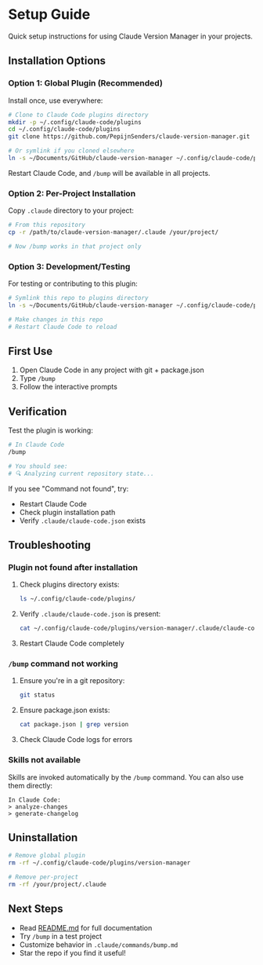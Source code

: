 # Setup Guide

Quick setup instructions for using Claude Version Manager in your projects.

## Installation Options

### Option 1: Global Plugin (Recommended)

Install once, use everywhere:

```bash
# Clone to Claude Code plugins directory
mkdir -p ~/.config/claude-code/plugins
cd ~/.config/claude-code/plugins
git clone https://github.com/PepijnSenders/claude-version-manager.git

# Or symlink if you cloned elsewhere
ln -s ~/Documents/GitHub/claude-version-manager ~/.config/claude-code/plugins/version-manager
```

Restart Claude Code, and `/bump` will be available in all projects.

### Option 2: Per-Project Installation

Copy `.claude` directory to your project:

```bash
# From this repository
cp -r /path/to/claude-version-manager/.claude /your/project/

# Now /bump works in that project only
```

### Option 3: Development/Testing

For testing or contributing to this plugin:

```bash
# Symlink this repo to plugins directory
ln -s ~/Documents/GitHub/claude-version-manager ~/.config/claude-code/plugins/version-manager

# Make changes in this repo
# Restart Claude Code to reload
```

## First Use

1. Open Claude Code in any project with git + package.json
2. Type `/bump`
3. Follow the interactive prompts

## Verification

Test the plugin is working:

```bash
# In Claude Code
/bump

# You should see:
# 🔍 Analyzing current repository state...
```

If you see "Command not found", try:
- Restart Claude Code
- Check plugin installation path
- Verify `.claude/claude-code.json` exists

## Troubleshooting

### Plugin not found after installation

1. Check plugins directory exists:
   ```bash
   ls ~/.config/claude-code/plugins/
   ```

2. Verify `.claude/claude-code.json` is present:
   ```bash
   cat ~/.config/claude-code/plugins/version-manager/.claude/claude-code.json
   ```

3. Restart Claude Code completely

### `/bump` command not working

1. Ensure you're in a git repository:
   ```bash
   git status
   ```

2. Ensure package.json exists:
   ```bash
   cat package.json | grep version
   ```

3. Check Claude Code logs for errors

### Skills not available

Skills are invoked automatically by the `/bump` command. You can also use them directly:

```
In Claude Code:
> analyze-changes
> generate-changelog
```

## Uninstallation

```bash
# Remove global plugin
rm -rf ~/.config/claude-code/plugins/version-manager

# Remove per-project
rm -rf /your/project/.claude
```

## Next Steps

- Read [README.md](README.md) for full documentation
- Try `/bump` in a test project
- Customize behavior in `.claude/commands/bump.md`
- Star the repo if you find it useful!
